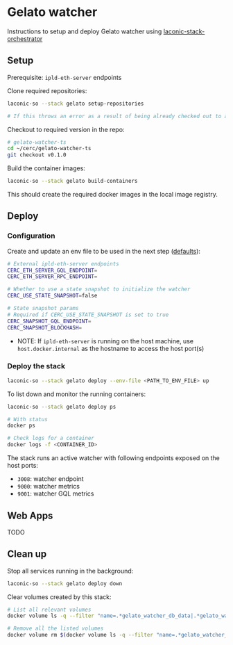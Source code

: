 # Gelato watcher

Instructions to setup and deploy Gelato watcher using [laconic-stack-orchestrator](/README.md#install)

## Setup

Prerequisite: `ipld-eth-server` endpoints

Clone required repositories:

```bash
laconic-so --stack gelato setup-repositories

# If this throws an error as a result of being already checked out to a branch/tag in a repo, remove the repositories mentioned below and re-run the command
```

Checkout to required version in the repo:

```bash
# gelato-watcher-ts
cd ~/cerc/gelato-watcher-ts
git checkout v0.1.0
```

Build the container images:

```bash
laconic-so --stack gelato build-containers
```

This should create the required docker images in the local image registry.

## Deploy

### Configuration

Create and update an env file to be used in the next step ([defaults](../../config/watcher-gelato/watcher-params.env)):

  ```bash
  # External ipld-eth-server endpoints
  CERC_ETH_SERVER_GQL_ENDPOINT=
  CERC_ETH_SERVER_RPC_ENDPOINT=

  # Whether to use a state snapshot to initialize the watcher
  CERC_USE_STATE_SNAPSHOT=false

  # State snapshot params
  # Required if CERC_USE_STATE_SNAPSHOT is set to true
  CERC_SNAPSHOT_GQL_ENDPOINT=
  CERC_SNAPSHOT_BLOCKHASH=
  ```

* NOTE: If `ipld-eth-server` is running on the host machine, use `host.docker.internal` as the hostname to access the host port(s)

### Deploy the stack

```bash
laconic-so --stack gelato deploy --env-file <PATH_TO_ENV_FILE> up
```

To list down and monitor the running containers:

```bash
laconic-so --stack gelato deploy ps

# With status
docker ps

# Check logs for a container
docker logs -f <CONTAINER_ID>
```

The stack runs an active watcher with following endpoints exposed on the host ports:
* `3008`: watcher endpoint
* `9000`: watcher metrics
* `9001`: watcher GQL metrics

## Web Apps

TODO

## Clean up

Stop all services running in the background:

```bash
laconic-so --stack gelato deploy down
```

Clear volumes created by this stack:

```bash
# List all relevant volumes
docker volume ls -q --filter "name=.*gelato_watcher_db_data|.*gelato_watcher_state_gql"

# Remove all the listed volumes
docker volume rm $(docker volume ls -q --filter "name=.*gelato_watcher_db_data|.*gelato_watcher_state_gql")
```
